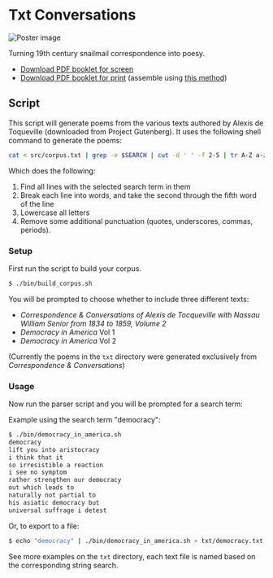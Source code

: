 Txt Conversations
====================

![Poster image](https://raw.githubusercontent.com/sfpc-amd/txt-conversations/master/txt-conversations-poster.jpg)

Turning 19th century snailmail correspondence into poesy.

 * [Download PDF booklet for screen](https://github.com/sfpc-amd/txt-conversations/raw/master/txt-conversations-screen.pdf)
 * [Download PDF booklet for print](https://github.com/sfpc-amd/txt-conversations/raw/master/txt-conversations-print.pdf) (assemble using [this method](http://experimentwithnature.com/03-found/experiment-with-paper-how-to-make-a-one-page-zine/#.VhMuvBNViko
))


Script
------

This script will generate poems from the various texts authored by Alexis de Toqueville (downloaded from Project Gutenberg). It uses the following shell command to generate the poems:

```bash
cat < src/corpus.txt | grep -e $SEARCH | cut -d ' ' -f 2-5 | tr A-Z a-z | tr -d "',._\""
```

Which does the following:

1. Find all lines with the selected search term in them
2. Break each line into words, and take the second through the fifth word of the line
3. Lowercase all letters
4. Remove some additional punctuation (quotes, underscores, commas, periods).

### Setup

First run the script to build your corpus.

```bash
$ ./bin/build_corpus.sh
```

You will be prompted to choose whether to include three different texts:

 * _Correspondence & Conversations of Alexis de Tocqueville with Nassau William Senior from 1834 to 1859, Volume 2_
 * _Democracy in America_ Vol 1
 * _Democracy in America_ Vol 2

(Currently the poems in the `txt` directory were generated exclusively from _Correspondence & Conversations_)

### Usage

Now run the parser script and you will be prompted for a search term:

Example using the search term "democracy":

```bash
$ ./bin/democracy_in_america.sh
democracy
lift you into aristocracy
i think that it
so irresistible a reaction
i see no symptom
rather strengthen our democracy
out which leads to
naturally not partial to
his asiatic democracy but
universal suffrage i detest
```

Or, to export to a file:

```bash
$ echo "democracy" | ./bin/democracy_in_america.sh > txt/democracy.txt
```

See more examples on the `txt` directory, each text file is named based on the corresponding string search.

